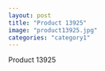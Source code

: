 ```yaml
---
layout: post
title: "Product 13925"
image: "product13925.jpg"
categories: "category1"
---
```

Product 13925
